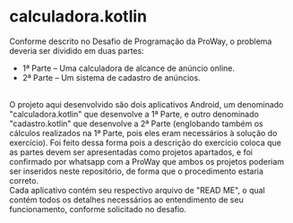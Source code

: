 # calculadora.kotlin

Conforme descrito no Desafio de Programação da ProWay, o problema deveria ser dividido em duas partes: 
<br/>
- 1ª Parte – Uma calculadora de alcance de anúncio online.
- 2ª Parte – Um sistema de cadastro de anúncios.
<br/>
O projeto aqui desenvolvido são dois aplicativos Android, um denominado "calculadora.kotlin" que desenvolve a 1ª Parte, e outro denominado "cadastro.kotlin" que desenvolve a 2ª Parte (englobando também os cálculos realizados na 1ª Parte, pois eles eram necessários à solução do exercício). Foi feito dessa forma pois a descrição do exercício coloca que as partes devem ser apresentadas como projetos apartados, e foi confirmado por whatsapp com a ProWay que ambos os projetos poderiam ser inseridos neste repositório, de forma que o procedimento estaria correto.<br/>
Cada aplicativo contém seu respectivo arquivo de "READ ME", o qual contém todos os detalhes necessários ao entendimento de seu funcionamento, conforme solicitado no desafio.
